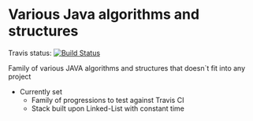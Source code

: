 <h1>Various Java algorithms and structures</h1>

Travis status:  [![Build Status](https://travis-ci.com/Kuplays/JavaAlgorithmsAndStructures.svg?branch=master)](https://travis-ci.com/Kuplays/JavaAlgorithmsAndStructures)

Family of various JAVA algorithms and structures that doesn`t fit into any project

* Currently set
  * Family of progressions to test against Travis CI
  * Stack built upon Linked-List with constant time
